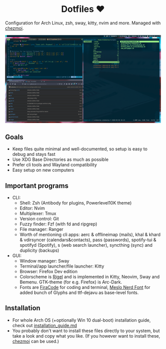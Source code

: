 <h1 align="center"> Dotfiles ❤ </h1>

Configuration for Arch Linux, zsh, sway, kitty, nvim and more. Managed with [chezmoi](https://www.chezmoi.io/).

![example screenshot](screenshot.png)

## Goals
- Keep files quite minimal and well-documented, so setup is easy to debug and stays fast
- Use XDG Base Directories as much as possible
- Prefer cli tools and Wayland compatibility 
- Easy setup on new computers

## Important programs
- CLI:
    - Shell: Zsh (Antibody for plugins, Powerlevel10K theme)
    - Editor: Nvim
    - Multiplexer: Tmux
    - Version control: Git
    - Fuzzy finder: Fzf (with fd and ripgrep)
    - File manager: Ranger
    - Worth of mentioning cli apps: aerc & offlineimap (mails), khal & khard & vdirsyncer (calendars&contacts), pass (passwords), spotify-tui & spotifyd (Spotify), s (web search launcher), syncthing (sync) and duplicity (backups)
- GUI:
    - Window manager: Sway
    - Terminal/app launcher/file launcher: Kitty
    - Browser: Firefox Dev edition
    - Colorscheme is [Rigel](https://rigel.netlify.com/) and is implemented in Kitty, Neovim, Sway and Bemenu. GTK-theme (for e.g. Firefox) is Arc-Dark.
    - Fonts are [FiraCode](https://github.com/tonsky/FiraCode) for coding and terminal, [Meslo Nerd Font](https://github.com/romkatv/powerlevel10k#recommended-meslo-nerd-font-patched-for-powerlevel10k) for added bunch of Glyphs and ttf-dejavu as base-level fonts.

## Installation
- For whole Arch OS (+optionally Win 10 dual-boot) installation guide, check out [installation_guide.md](arch_install/installation_guide.md)
- You probably don't want to install these files directly to your system, but take a look and copy what you like. (If you however want to install these, [chezmoi](https://www.chezmoi.io/docs/how-to/#use-completely-separate-config-files-on-different-machines) can be used.)
